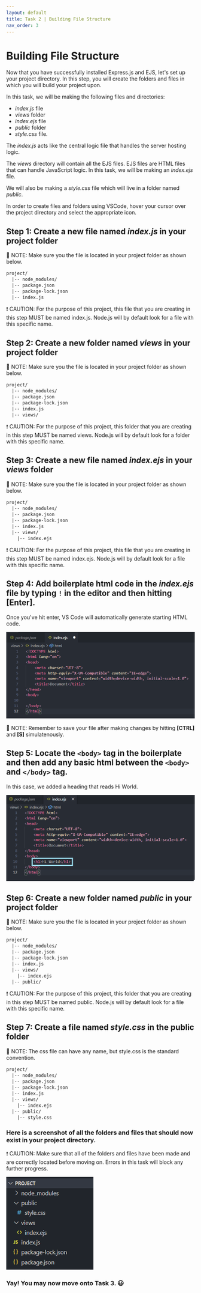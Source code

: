 ```yaml
---
layout: default
title: Task 2 | Building File Structure
nav_order: 3
---
```


# Building File Structure
Now that you have successfully installed Express.js and EJS, let's set up your project directory. In this step, you will create the folders and files in which you will build your project upon.


In this task, we will be making the following files and directories:
- *index.js* file
- *views* folder
- *index.ejs* file
- *public* folder
- *style.css* file.


The *index.js* acts like the central logic file that handles the server hosting logic.


The *views* directory will contain all the EJS files. EJS files are HTML files that can handle JavaScript logic. In this task, we will be making an *index.ejs* file.


We will also be making a *style.css* file which will live in a folder named *public*.


In order to create files and folders using VSCode, hover your cursor over the project directory and select the appropriate icon.


## Step 1: Create a new file named *index.js* in your project folder
💭 NOTE: Make sure you the file is located in your project folder as shown below.


```
project/
  |-- node_modules/
  |-- package.json
  |-- package-lock.json
  |-- index.js
```


❗ CAUTION: For the purpose of this project, this file that you are creating in this step MUST be named index.js. Node.js will by default look for a file with this specific name.


## Step 2: Create a new folder named *views* in your project folder
💭 NOTE: Make sure you the file is located in your project folder as shown below.


```
project/
  |-- node_modules/
  |-- package.json
  |-- package-lock.json
  |-- index.js
  |-- views/
```



❗ CAUTION: For the purpose of this project, this folder that you are creating in this step MUST be named views. Node.js will by default look for a folder with this specific name.


## Step 3: Create a new file named *index.ejs* in your *views* folder
💭 NOTE: Make sure you the file is located in your project folder as shown below.


```
project/
  |-- node_modules/
  |-- package.json
  |-- package-lock.json
  |-- index.js
  |-- views/
    |-- index.ejs
```

❗ CAUTION: For the purpose of this project, this file that you are creating in this step MUST be named index.ejs. Node.js will by default look for a file with this specific name.


## Step 4: Add boilerplate html code in the *index.ejs* file by typing `!` in the editor and then hitting **[Enter]**.
Once you've hit enter, VS Code will automatically generate starting HTML code.


![Workspace popup message](../assets/images/task-2-boilerplate.png)


💭 NOTE: Remember to save your file after making changes by hitting **[CTRL]** and **[S]** simulatenously.


## Step 5: Locate the `<body>` tag in the boilerplate and then add any basic html between the `<body>` and `</body>` tag.
In this case, we added a heading that reads Hi World.


![Workspace popup message](../assets/images/task-2-hi-world.png)


## Step 6: Create a new folder named *public* in your project folder
💭 NOTE: Make sure you the file is located in your project folder as shown below.


```
project/
  |-- node_modules/
  |-- package.json
  |-- package-lock.json
  |-- index.js
  |-- views/
    |-- index.ejs
  |-- public/
```

❗ CAUTION: For the purpose of this project, this folder that you are creating in this step MUST be named public. Node.js will by default look for a file with this specific name.


## Step 7: Create a file named *style.css* in the public folder
💭 NOTE: The css file can have any name, but style.css is the standard convention.

```
project/
  |-- node_modules/
  |-- package.json
  |-- package-lock.json
  |-- index.js
  |-- views/
    |-- index.ejs
  |-- public/
    |-- style.css
```
### Here is a screenshot of all the folders and files that should now exist in your project directory. 
❗ CAUTION: Make sure that all of the folders and files have been made and are correctly located before moving on. Errors in this task will block any further progress.


![Workspace popup message](../assets/images/task-2-total.png)


### Yay! You may now move onto Task 3. 😃
